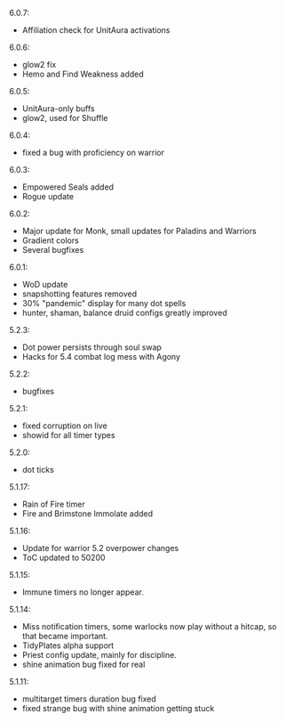 6.0.7:
- Affiliation check for UnitAura activations

6.0.6:
- glow2 fix
- Hemo and Find Weakness added

6.0.5:
- UnitAura-only buffs
- glow2, used for Shuffle

6.0.4:
- fixed a bug with proficiency on warrior

6.0.3:
- Empowered Seals added
- Rogue update

6.0.2:
- Major update for Monk, small updates for Paladins and Warriors
- Gradient colors
- Several bugfixes

6.0.1:
- WoD update
- snapshotting features removed
- 30% "pandemic" display for many dot spells
- hunter, shaman, balance druid configs greatly improved

5.2.3:
- Dot power persists through soul swap
- Hacks for 5.4 combat log mess with Agony

5.2.2:
- bugfixes

5.2.1:
- fixed corruption on live
- showid for all timer types

5.2.0:
- dot ticks

5.1.17:
- Rain of Fire timer
- Fire and Brimstone Immolate added

5.1.16:
- Update for warrior 5.2 overpower changes
- ToC updated to 50200

5.1.15:
- Immune timers no longer appear.

5.1.14:
- Miss notification timers, some warlocks now play without a hitcap, so that 
became important.
- TidyPlates alpha support
- Priest config update, mainly for discipline.
- shine animation bug fixed for real

5.1.11:
- multitarget timers duration bug fixed
- fixed strange bug with shine animation getting stuck

